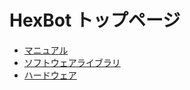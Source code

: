 # HexBot トップページ

- [マニュアル](../hexbot_manual.md)
- [ソフトウェアライブラリ](../hexbot_software.md)
- [ハードウェア](../hexbot_hardware.md)
